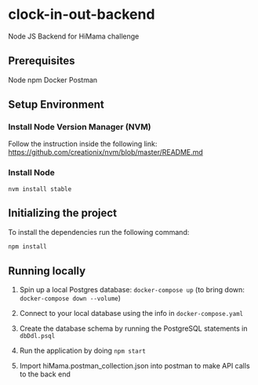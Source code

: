 # clock-in-out-backend
Node JS Backend for HiMama challenge

## Prerequisites
Node
npm
Docker
Postman

## Setup Environment

### Install Node Version Manager (NVM)
Follow the instruction inside the following link:
https://github.com/creationix/nvm/blob/master/README.md

### Install Node

    nvm install stable
    
## Initializing the project

To install the dependencies run the following command:
```bash
npm install
```
 
## Running locally
1. Spin up a local Postgres database: `docker-compose up`
(to bring down: `docker-compose down --volume`)

2. Connect to your local database using the info in `docker-compose.yaml` 

3. Create the database schema by running the PostgreSQL statements in `dbDdl.psql` 

4. Run the application by doing `npm start`

5. Import hiMama.postman_collection.json into postman to make API calls to the back end
